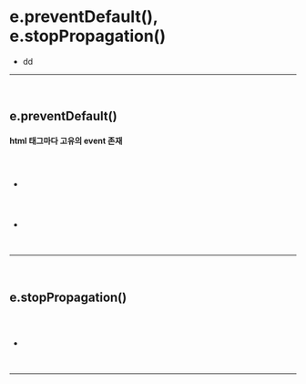 # e.preventDefault(), e.stopPropagation()
>
* dd

<hr>
<br>


## e.preventDefault()
#### html 태그마다 고유의 event 존재
 
<br>

###
* 

<br>

###
* 

<br>
<hr>
<br>

## e.stopPropagation()
#### 

<br>

### 
* 

<br>
<hr>
<br>

